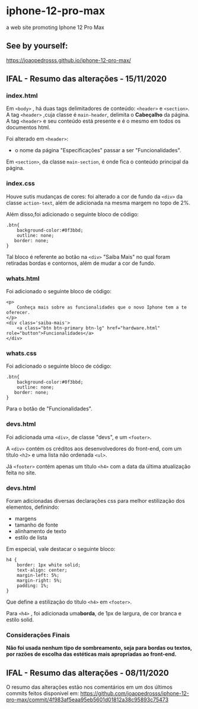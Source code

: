 # iphone-12-pro-max
a web site promoting Iphone 12 Pro Max

## See by yourself:
https://joaopedrosss.github.io/iphone-12-pro-max/

## IFAL - Resumo das alterações - 15/11/2020

### index.html

Em `<body>` , há duas tags delimitadores de conteúdo: `<header>` e `<section>`.
A tag `<header>` ,cuja classe é `main-header`, delimita o **Cabeçalho** da página.
A tag `<header>` e seu conteúdo está presente e é o mesmo em todos os documentos html. 

Foi alterado em `<header>`:
* o nome da página "Especificações" passar a ser "Funcionalidades".

Em `<section>`, da classe `main-section`, é onde fica o conteúdo principal da página.

### index.css

Houve sutis mudanças de cores: foi alterado a cor de fundo da `<div>` da classe `action-text`, além de adicionada na mesma margem no topo de 2%.

Além disso,foi adicionado o seguinte bloco de código:

```
.btn{
    background-color:#0f3bbd;
    outline: none;
   border: none;
}
```

Tal bloco é referente ao botão na `<div>` "Saiba Mais" no qual foram retiradas bordas e contornos, além de mudar a cor de fundo.

### whats.html

Foi adicionado o seguinte bloco de código:

```
<p>
    Conheça mais sobre as funcionalidades que o novo Iphone tem a te oferecer.
</p>
<div class='saiba-mais'>
    <a class="btn btn-primary btn-lg" href="hardware.html" role="button">Funcionalidades</a>
</div>
```

### whats.css

Foi adicionado o seguinte bloco de código:

```
.btn{
    background-color:#0f3bbd;
    outline: none;
   border: none;
}
```
Para o botão de "Funcionalidades".

### devs.html

Foi adicionada uma `<div>`, de classe "devs", e um `<footer>`.

A `<div>` contém os créditos aos desenvolvedores do front-end, com um título `<h2>` e uma lista não ordenada `<ul>`.

Já `<footer>` contém apenas um título `<h4>` com a data da última atualização feita no site.

### devs.html

Foram adicionadas diversas declarações css para melhor estilização dos elementos, definindo:
- margens
- tamanho de fonte
- alinhamento de texto
- estilo de lista

Em especial, vale destacar o seguinte bloco:

```
h4 {
    border: 1px white solid;
    text-align: center;
    margin-left: 5%;
    margin-right: 5%;
    padding: 1%;
}
```

Que define a estilização do título `<h4>` em `<footer>`.

Para `<h4>` , foi adicionada uma**borda**, de 1px de largura, de cor branca e estilo solid.

### Considerações Finais

**Não foi usada nenhum tipo de sombreamento, seja para bordas ou textos, por razões de escolha das estéticas mais apropriadas ao front-end.**

## IFAL - Resumo das alterações - 08/11/2020
O resumo das alterações estão nos comentários em um dos últimos commits feitos disponivel em:
https://github.com/joaopedrosss/iphone-12-pro-max/commit/4f983af5eaa95eb5601d01812a38c95893c75473
